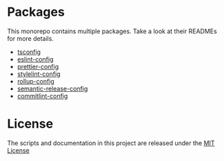 # Packages
This monorepo contains multiple packages. Take a look at their READMEs for more details.

- [tsconfig](./packages/tsconfig)
- [eslint-config](./packages/eslint-config)
- [prettier-config](./packages/prettier-config)
- [stylelint-config](./packages/stylelint-config)
- [rollup-config](./packages/rollup-config)
- [semantic-release-config](./packages/semantic-release-config)
- [commitlint-config](./packages/commitlint-config)

# License

The scripts and documentation in this project are released under the [MIT License](LICENSE)
